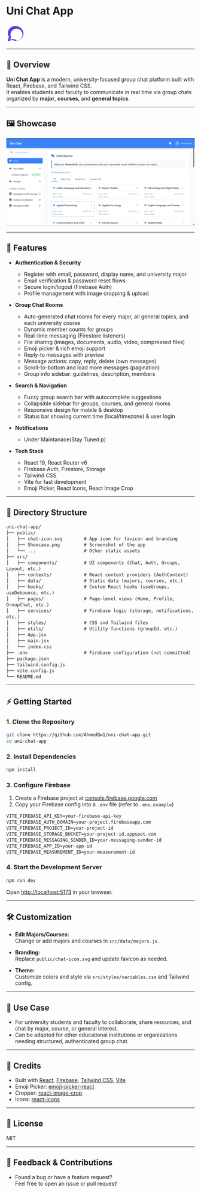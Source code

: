 # Uni Chat App

![Uni Chat Logo](public/chat-icon.svg)

---

## 🚀 Overview

**Uni Chat App** is a modern, university-focused group chat platform built with React, Firebase, and Tailwind CSS.  
It enables students and faculty to communicate in real time via group chats organized by **major**, **courses**, and **general topics**.

---

## 🖼️ Showcase

![App Showcase](public/Showcase.png)

---

## 🎯 Features

- **Authentication & Security**
  - Register with email, password, display name, and university major
  - Email verification & password reset flows
  - Secure login/logout (Firebase Auth)
  - Profile management with image cropping & upload

- **Group Chat Rooms**
  - Auto-generated chat rooms for every major, all general topics, and each university course
  - Dynamic member counts for groups
  - Real-time messaging (Firestore listeners)
  - File sharing (images, documents, audio, video, compressed files)
  - Emoji picker & rich emoji support
  - Reply-to messages with preview
  - Message actions: copy, reply, delete (own messages)
  - Scroll-to-bottom and load more messages (pagination)
  - Group info sidebar: guidelines, description, members

- **Search & Navigation**
  - Fuzzy group search bar with autocomplete suggestions
  - Collapsible sidebar for groups, courses, and general rooms
  - Responsive design for mobile & desktop
  - Status bar showing current time (local/timezone) & user login

- **Notifications**
  - Under Maintanace(Stay Tuned:p) 

- **Tech Stack**
  - React 19, React Router v6
  - Firebase Auth, Firestore, Storage
  - Tailwind CSS
  - Vite for fast development
  - Emoji Picker, React Icons, React Image Crop

---

## 📂 Directory Structure

```
uni-chat-app/
├── public/
│   ├── chat-icon.svg        # App icon for favicon and branding
│   ├── Showcase.png         # Screenshot of the app
│   └── ...                  # Other static assets
├── src/
│   ├── components/          # UI components (Chat, Auth, Groups, Layout, etc.)
│   ├── contexts/            # React context providers (AuthContext)
│   ├── data/                # Static data (majors, courses, etc.)
│   ├── hooks/               # Custom React hooks (useGroups, useDebounce, etc.)
│   ├── pages/               # Page-level views (Home, Profile, GroupChat, etc.)
│   ├── services/            # Firebase logic (storage, notifications, etc.)
│   ├── styles/              # CSS and Tailwind files
│   ├── utils/               # Utility functions (groupId, etc.)
│   ├── App.jsx
│   ├── main.jsx
│   └── index.css
├── .env                     # Firebase configuration (not committed)
├── package.json
├── tailwind.config.js
├── vite.config.js
└── README.md
```

---

## ⚡ Getting Started

### 1. Clone the Repository

```sh
git clone https://github.com/AhmedQw1/uni-chat-app.git
cd uni-chat-app
```

### 2. Install Dependencies

```sh
npm install
```

### 3. Configure Firebase

1. Create a Firebase project at [console.firebase.google.com](https://console.firebase.google.com/)
2. Copy your Firebase config into a `.env` file (refer to `.env.example`)

```env
VITE_FIREBASE_API_KEY=your-firebase-api-key
VITE_FIREBASE_AUTH_DOMAIN=your-project.firebaseapp.com
VITE_FIREBASE_PROJECT_ID=your-project-id
VITE_FIREBASE_STORAGE_BUCKET=your-project-id.appspot.com
VITE_FIREBASE_MESSAGING_SENDER_ID=your-messaging-sender-id
VITE_FIREBASE_APP_ID=your-app-id
VITE_FIREBASE_MEASUREMENT_ID=your-measurement-id
```

### 4. Start the Development Server

```sh
npm run dev
```

Open [http://localhost:5173](http://localhost:5173) in your browser.

---

## 🛠️ Customization

- **Edit Majors/Courses:**  
  Change or add majors and courses in `src/data/majors.js`.

- **Branding:**  
  Replace `public/chat-icon.svg` and update favicon as needed.

- **Theme:**  
  Customize colors and style via `src/styles/variables.css` and Tailwind config.

---

## 🏫 Use Case

- For university students and faculty to collaborate, share resources, and chat by major, course, or general interest.
- Can be adapted for other educational institutions or organizations needing structured, authenticated group chat.

---

## 🙏 Credits

- Built with [React](https://react.dev/), [Firebase](https://firebase.google.com/), [Tailwind CSS](https://tailwindcss.com/), [Vite](https://vitejs.dev/)
- Emoji Picker: [emoji-picker-react](https://github.com/ealush/emoji-picker-react)
- Cropper: [react-image-crop](https://github.com/DominicTobias/react-image-crop)
- Icons: [react-icons](https://react-icons.github.io/react-icons/)

---

## 📜 License

MIT

---

## 💬 Feedback & Contributions

- Found a bug or have a feature request?  
  Feel free to open an issue or pull request!

